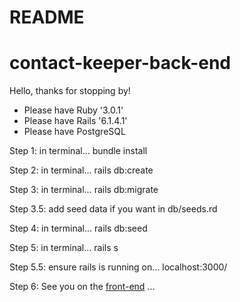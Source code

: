 # README
# contact-keeper-back-end
Hello, thanks for stopping by!

* Please have Ruby '3.0.1'
* Please have Rails '6.1.4.1'
* Please have PostgreSQL 

Step 1: in terminal...  bundle install

Step 2: in terminal... rails db:create

Step 3: in terminal... rails db:migrate

Step 3.5: add seed data if you want in db/seeds.rd

Step 4: in terminal... rails db:seed 

Step 5: in terminal... rails s

Step 5.5: ensure rails is running on... localhost:3000/

Step 6: See you on the [front-end](https://github.com/JKofler93/contact-keeper-front-end) ...

